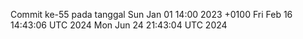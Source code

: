 Commit ke-55 pada tanggal Sun Jan 01 14:00 2023 +0100
Fri Feb 16 14:43:06 UTC 2024
Mon Jun 24 21:43:04 UTC 2024
